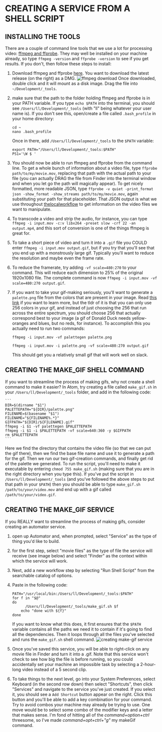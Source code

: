 # CREATING A SERVICE FROM A SHELL SCRIPT

## INSTALLING THE TOOLS

There are a couple of command line tools that we use a lot for processing video: [ffmpeg and ffprobe](https://ffmpeg.org/).  They may well be installed on your machine already, so type `ffmpeg -version` and `ffprobe -version` to see if you get results.  If you don't, then follow these steps to install:

1. Download ffmpeg and ffprobe [here](https://evermeet.cx/ffmpeg/). You want to download the latest release (on the right) as a DMG. ![ffmpeg download](ll-docs/screenshots/ffmpeg_download.png) Once downloaded, double click and it will mount as a disk image. Drag the file into `~/Development/_tools`.
2. make sure that the path to the folder holding ffmpeg and ffprobe is in your PATH variable. If you type `echo $PATH` into the terminal, you should see `/Users/ll/Development/_tools` (with "ll" being whatever your user name is).  If you don't see this, open/create a file called `.bash_profile` in your home directory:

    ```
    cd ~
    nano .bash_profile
    ```
    Once in there, add `/Users/ll/Development/_tools` to the `$PATH` variable:

    ```
    export PATH="/Users/ll/Development/_tools:$PATH"
    PS1='\W $ '
    ```
3. You should now be able to run ffmpeg and ffprobe from the command line.  To get a whole bunch of information about a video file, type `ffprobe path/to/my/movie.mov`, replacing that path with the actual path to your file (you can actually DRAG the file from Finder into the terminal window and when you let go the path will magically appear).  To get nicely formatted, more readable JSON, type `ffprobe -v quiet -print_format json -show_format -show_streams path/to/my/movie.mov`, again substituting your path for that placeholder.  That JSON output is what we use throughout [thelocalworkflow](https://github.com/learninglab-dev/thelocalworkflow) to get information on the video files we want to manipulate.
4. To transcode a video and strip the audio, for instance, you can type `ffmpeg -i input.mov -c:v libx264 -preset slow -crf 22 -an output.mp4`, and this sort of conversion is one of the things ffmpeg is great for.
5. To take a short piece of video and turn it into a `.gif` file you COULD enter `ffmpeg -i input.mov output.gif`, but if you try that you'll see that you end up with a monstrously large gif. Typically you'll want to reduce the resolution and maybe even the frame rate.
6. To reduce the framerate, try adding `-vf scale=480:270` to your command.  This will reduce each dimension to 25% of the original 1920x1080 file.  The complete command is now `ffmpeg -i input.mov -vf scale=480:270 output.gif`.
7.  If you want to take your gif-making seriously, you'll want to generate a `palette.png` file from the colors that are present in your image. Read [this link](http://blog.pkh.me/p/21-high-quality-gif-with-ffmpeg.html) if you want to learn more, but the tldr of it is that you can only use 256 colors in your gif, and instead of just choosing the 256 that run across the entire spectrum, you should choose 256 that actually correspond best to your image (a gif of Donald Duck needs yellow-oranges and blues, but no reds, for instance). To accomplish this you actually need to run two commands:

    ```
    ffmpeg -i input.mov -vf palettegen palette.png

    ffmpeg -i input.mov -i palette.png -vf scale=480:270 output.gif
    ```
    This should get you a relatively small gif that will work well on slack.

## CREATING THE MAKE_GIF SHELL COMMAND

If you want to streamline the process of making gifs, why not create a shell command to make it easier?  In Atom, try creating a file called `make_gif.sh` in your `/Users/ll/Development/_tools` folder, and add in the following code:

    ```
    DIR=$(dirname "$1")
    PALETTEPATH="${DIR}/palette.png"
    FILENAME=$(basename "$1")
    FILENAME="${FILENAME%.*}"
    GIFPATH="${DIR}/${FILENAME}.gif"
    ffmpeg -i $1 -vf palettegen $PALETTEPATH
    ffmpeg -i $1 -i $PALETTEPATH -vf scale=640:360 -y $GIFPATH
    rm $PALETTEPATH
    ```
Here we find the directory that contains the video file (so that we can put the gif there), then we find the base file name and use it to generate a path for the gif.  Then we run our two gif-creation commands, and finally get rid of the palette we generated.
To run the script, you'll need to make it executable by entering `chmod 755 make_gif.sh` (making sure that you are in the right directory when you type this). If you've put the script in `/Users/ll/Development/_tools` (and you've followed the above steps to put that path in your `$PATH`) then you should be able to type `make_gif.sh /path/to/your/video.mov` and end up with a gif called `/path/to/your/video.gif`.

## CREATING THE MAKE_GIF SERVICE

If you REALLY want to streamline the process of making gifs, consider creating an automator service.  

1. open up Automator and, when prompted, select "Service" as the type of thing you'd like to build.
2. for the first step, select "movie files" as the type of file the service will receive (see image below) and select "Finder" as the context within which the service will work.
3. Next, add a new workflow step by selecting "Run Shell Script" from the searchable catalog of options.
4. Paste in the following code:

    ```
    PATH="/usr/local/bin:/Users/ll/Development/_tools:$PATH"
    for f in "$@"
    do
	      /Users/ll/Development/_tools/make_gif.sh $f
        echo "done with ${f}"
    done
    ```
    If you want to know what this does, it first ensures that the `$PATH` variable contains all the paths we need it to contain if it's going to find all the dependencies.  Then it loops through all the files you've selected and runs the `make_gif.sh` shell command.
    ![creating make-gif service](https://github.com/learninglab-dev/ll-docs/blob/master/screenshots/make_gif_service.png)
5. Once you've saved this service, you will be able to right-click on any movie file in Finder and turn it into a .gif. Note that this service won't check to see how big the file is before running, so you could accidentally set your machine an impossible task by selecting a 2-hour-long video instead of a 5 second clip.
6. To take things to the next level, go into your System Preferences, select Keyboard (in the second row down) then select "Shortcuts", then click "Services" and navigate to the service you've just created. If you select it, you should see a `Add Shortcut` button appear on the right. Click this button and you'll be able to add a key combination for your command. Try to avoid combos your machine may already be trying to use. One move would be to select some combo of the modifier keys and a letter that makes sense. I'm fond of hitting all of the *command+option+ctrl* threesome, so I've made *command+opt+ctrl+"g"* my makeGif command.
